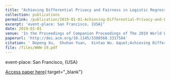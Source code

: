 ```yaml
---
title: "Achieving Differential Privacy and Fairness in Logistic Regression"
collection: publications
permalink: /publication/2019-01-01-Achieving-Differential-Privacy-and-Fairness-in-Logistic-Regression/
excerpt: 'event-place: San Francisco, {USA}'
date: 2019-01-01
venue: 'In the Proceedings of Companion Proceedings of The 2019 World Wide Web Conference'
paperurl: 'http://doi.acm.org/10.1145/3308560.3317584'
citation: ' Depeng Xu,  Shuhan Yuan,  Xintao Wu. &quot;Achieving Differential Privacy and Fairness in Logistic Regression.&quot; In the Proceedings of Companion Proceedings of The 2019 World Wide Web Conference, 2019.'
file: /files/WWW-19.pdf
---
```

event-place: San Francisco, {USA}

[Access paper here](http://doi.acm.org/10.1145/3308560.3317584){:target="_blank"}
